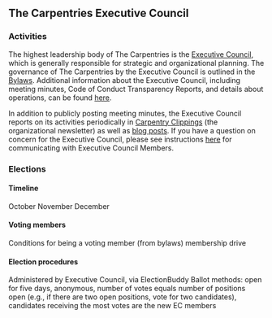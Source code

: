 ## The Carpentries Executive Council

### Activities

The highest leadership body of The Carpentries is the [Executive Council](http://static.carpentries.org/governance/), which is generally responsible for strategic and organizational planning. The governance of The Carpentries by the Executive Council is outlined in the [Bylaws](bylaws.md). Additional information about the Executive Council, including meeting minutes, Code of Conduct Transparency Reports, and details about operations, can be found [here](https://github.com/carpentries/executive-council-info).

In addition to publicly posting meeting minutes, the Executive Council reports on its activities periodically in [Carpentry Clippings](https://carpentries.org/newsletter/) (the organizational newsletter) as well as [blog posts](https://carpentries.org/posts-by-tags/#blog-tag-governance). If you have a question on concern for the Executive Council, please see instructions [here](https://github.com/carpentries/executive-council-info) for communicating with Executive Council Members.

### Elections



#### Timeline

October
November
December

#### Voting members

Conditions for being a voting member (from bylaws)
membership drive

#### Election procedures

Administered by Executive Council, via ElectionBuddy
Ballot methods: open for five days, anonymous, number of votes equals number of positions open (e.g., if there are two open positions, vote for two candidates), candidates receiving the most votes are the new EC members

